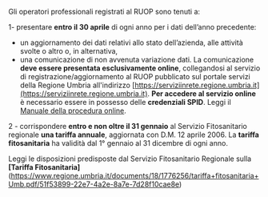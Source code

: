 Gli operatori professionali registrati al RUOP sono tenuti a:

1- presentare **entro il 30 aprile** di ogni anno per i dati dell’anno precedente:

- un aggiornamento dei dati relativi allo stato dell’azienda, alle attività svolte o altro
  o, in alternativa,
- una comunicazione di non avvenuta variazione dati.
La comunicazione **deve essere presentata esclusivamente online**, collegandosi al servizio di registrazione/aggiornamento al RUOP pubblicato sul portale servizi della Regione Umbria all'indirizzo [https://serviziinrete.regione.umbria.it](https://serviziinrete.regione.umbria.it).
**Per accedere al servizio online** è necessario essere in possesso delle **credenziali SPID**.
Leggi il  [Manuale della procedura online](https://www.regione.umbria.it/documents/18/24876975/Manuale+Registrazione+a+RUOP.pdf/6cad08c1-8c50-4ab8-839a-c1a0596eea00).

2 - corrispondere **entro e non oltre il 31 gennaio** al Servizio Fitosanitario regionale **una tariffa annuale**, aggiornata con D.M. 12 aprile 2006.
La **tariffa fitosanitaria** ha validità dal 1° gennaio al 31 dicembre di ogni anno.

Leggi le disposizioni predisposte dal Servizio Fitosanitario Regionale sulla **[Tariffa Fitosanitaria]**(https://www.regione.umbria.it/documents/18/1776256/tariffa+fitosanitaria+Umb.pdf/51f53899-22e7-4a2e-8a7e-7d28f10cae8e)  
